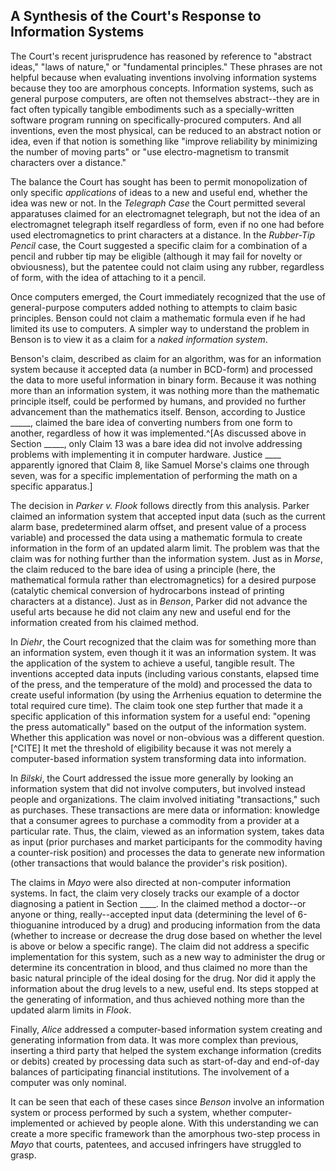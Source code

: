 ## A Synthesis of the Court's Response to Information Systems

The Court's recent jurisprudence has reasoned by reference to "abstract ideas," "laws of nature," or "fundamental principles." These phrases are not helpful because when evaluating inventions involving information systems because they too are amorphous concepts. Information systems, such as general purpose computers, are often not themselves abstract--they are in fact often typically tangible embodiments such as a specially-written software program running on specifically-procured computers. And all inventions, even the most physical, can be reduced to an abstract notion or idea, even if that notion is something like "improve reliability by minimizing the number of moving parts" or "use electro-magnetism to transmit characters over a distance."

The balance the Court has sought has been to permit monopolization of only specific *applications* of ideas to a new and useful end, whether the idea was new or not. In the *Telegraph Case* the Court permitted several apparatuses claimed for an electromagnet telegraph, but not the idea of an electromagnet telegraph itself regardless of form, even if no one had before used electromagnetics to print characters at a distance.  In the *Rubber-Tip Pencil* case, the Court suggested a specific claim for a combination of a pencil and rubber tip may be eligible (although it may fail for novelty or obviousness), but the patentee could not claim using any rubber, regardless of form, with the idea of attaching to it a pencil.

Once computers emerged, the Court immediately recognized that the use of general-purpose computers added nothing to attempts to claim basic principles. Benson could not claim a mathematic formula even if he had limited its use to computers. A simpler way to understand the problem in Benson is to view it as a claim for a *naked information system*.

Benson's claim, described as claim for an algorithm, was for an information system because it accepted data (a number in BCD-form) and processed the data to more useful information in binary form. Because it was nothing more than an information system, it was nothing more than the mathematic principle itself, could be performed by humans, and provided no further advancement than the mathematics itself. Benson, according to Justice _____, claimed the bare idea of converting numbers from one form to another, regardless of how it was implemented.^[As discussed above in Section _____, only Claim 13 was a bare idea did not involve addressing problems with implementing it in computer hardware. Justice ____ apparently ignored that Claim 8, like Samuel Morse's claims one through seven, was for a specific implementation of performing the math on a specific apparatus.]

The decision in *Parker v. Flook* follows directly from this analysis. Parker claimed an information system that accepted input data (such as the current alarm base, predetermined alarm offset, and present value of a process variable) and processed the data using a mathematic formula to create information in the form of an updated alarm limit. The problem was that the claim was for nothing further than the information system. Just as in *Morse*, the claim reduced to the bare idea of using a principle (here, the mathematical formula rather than electromagnetics) for a desired purpose (catalytic chemical conversion of hydrocarbons instead of printing characters at a distance). Just as in *Benson*, Parker did not advance the useful arts because he did not claim any new and useful end for the information created from his claimed method.

In *Diehr*, the Court recognized that the claim was for something more than an information system, even though it it was an information system.  It was the application of the system to achieve a useful, tangible result. The inventions accepted data inputs (including various constants, elapsed time of the press, and the temperature of the mold) and processed the data to create useful information (by using the Arrhenius equation to determine the total required cure time). The claim took one step further that made it a specific application of this information system for a useful end: "opening the press automatically" based on the output of the information system. Whether this application was novel or non-obvious was a different question.[^CITE] It met the threshold of eligibility because it was not merely a computer-based information system transforming data into information.

In *Bilski*, the Court addressed the issue more generally by looking an information system that did not involve computers, but involved instead people and organizations. The claim involved initiating "transactions," such as purchases. These transactions are mere data or information: knowledge that a consumer agrees to purchase a commodity from a provider at a particular rate. Thus, the claim, viewed as an information system, takes data as input (prior purchases and market participants for the commodity having a counter-risk position) and processes the data to generate new information (other transactions that would balance the provider's risk position).

The claims in *Mayo* were also directed at non-computer information systems. In fact, the claim very closely tracks our example of a doctor diagnosing a patient in Section ____. In the claimed method a doctor--or anyone or thing, really--accepted input data (determining the level of 6-thioguanine introduced by a drug) and producing information from the data (whether to increase or decrease the drug dose based on whether the level is above or below a specific range). The claim did not address a specific implementation for this system, such as a new way to administer the drug or determine its concentration in blood, and thus claimed no more than the basic natural principle of the ideal dosing for the drug. Nor did it apply the information about the drug levels to a new, useful end. Its steps stopped at the generating of information, and thus achieved nothing more than the updated alarm limits in *Flook*.

Finally, *Alice* addressed a computer-based information system creating and generating information from data. It was more complex than previous, inserting a third party that helped the system exchange information (credits or debits) created by processing data such as start-of-day and end-of-day balances of participating financial institutions. The involvement of a computer was only nominal.

It can be seen that each of these cases since *Benson* involve an information system or process performed by such a system, whether computer-implemented or achieved by people alone. With this understanding we can create a more specific framework than the amorphous two-step process in *Mayo* that courts, patentees, and accused infringers have struggled to grasp.
